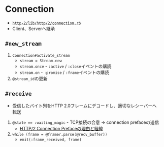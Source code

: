 # Connection
- [`http-2/lib/http/2/connection.rb`](https://github.com/igrigorik/http-2/blob/master/lib/http/2/connection.rb)
- Client、Serverへ継承

## `#new_stream`
1. `Connection#activate_stream`
    - `stream = Stream.new`
    - `stream.once` - `:active` / `:close`イベントの購読
    - `stream.on` - `:promise` / `:frame`イベントの購読
2. `@stream_id`の更新

## `#receive`
- 受信したバイト列をHTTP 2.0フレームにデコードし、適切なレシーバーへ転送
1. `@state == :waiting_magic` - TCP接続の合意 -> connection prefaceの送信
    - [HTTP/2 Connection Prefaceの理由と経緯](https://asnokaze.hatenablog.com/entry/20150226/1424962551)
2. `while (frame = @framer.parse(@recv_buffer))`
    - `emit(:frame_received, frame)`
